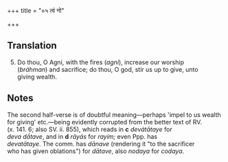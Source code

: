 +++
title = "०५ त्वं नो"

+++
## Translation
5. Do thou, O Agni, with the fires (*agní*), increase our worship  
(*bráhman*) and sacrifice; do thou, O god, stir us up to give, unto  
giving wealth.

## Notes
The second half-verse is of doubtful meaning—perhaps 'impel to us wealth  
for giving' etc.—being evidently corrupted from the better text of RV.  
(x. 141. 6; also SV. ii. 855), which reads in **c** *devátātaye* for  
*deva dā́tave*, and in **d** *rāyás* for *rayím;* even Ppp. has  
*devatātaye*. The comm. has *dānave* (rendering it "to the sacrificer  
who has given oblations") for *dātave*, also *nodaya* for *codaya*.
